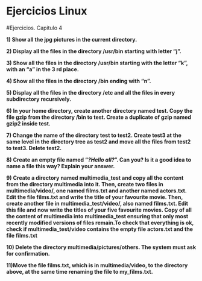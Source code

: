 # Ejercicios Linux

#Ejercicios. Capitulo 4


**1) Show all the jpg pictures in the current directory.**


**2) Display all the files in the directory /usr/bin starting with letter “j”.**


**3) Show all the files in the directory /usr/bin starting with the letter “k”, with an “a” 
in the 3 rd place.**


**4) Show all the files in the directory /bin ending with “n”.**


**5) Display all the files in the directory /etc and all the files in every subdirectory
recursively.**

**6) In your home directory, create another directory named test. Copy the file gzip from
the directory /bin to test. Create a duplicate of gzip named gzip2 inside test.**


**7) Change the name of the directory test to test2. Create test3 at the same level in
the directory tree as test2 and move all the files from test2 to test3. Delete test2.**


**8) Create an empty file named “*?Hello all?*”. Can you? Is it a good idea to name a file
this way? Explain your answer.**


**9) Create a directory named multimedia_test and copy all the content from the
directory multimedia into it. Then, create two files in multimedia/video/, one
named films.txt and another named actors.txt. Edit the file films.txt and write
the title of your favourite movie. Then, create another file in multimedia_test/video/,
also named films.txt. Edit this file and now write the titles of your five favourite movies.
Copy of all the content of multimedia into multimedia_test ensuring that
only most recently modified versions of files remain.To check that
everything is ok, check if multimedia_test/video contains the empty file
actors.txt and the file films.txt**

**10) Delete the directory multimedia/pictures/others. The system must ask for
confirmation.**

**11)Move the file films.txt, which is in multimedia/video, to the directory above,
at the same time renaming the file to my_films.txt.**
